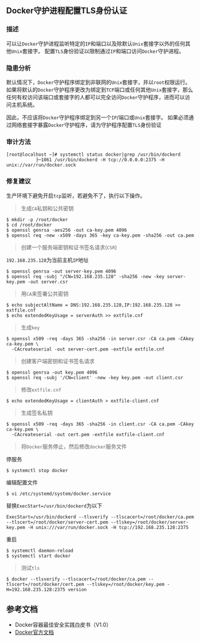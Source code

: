 ## Docker守护进程配置TLS身份认证

### 描述

可以让`Docker`守护进程监听特定的`IP`和端口以及除默认`Unix`套接字以外的任何其他`Unix`套接字。
配置`TLS`身份验证以限制通过`IP`和端口访问`Docker`守护进程。

### 隐患分析

默认情况下，`Docker`守护程序绑定到非联网的`Unix`套接字，并以`root`权限运行。
如果将默认的`Docker`守护程序更改为绑定到`TCP`端口或任何其他`Unix`套接字，那么任何有权访问该端口或套接字的人都可以完全访问`Docker`守护程序，进而可以访问主机系统。

因此，不应该将`Docker`守护程序绑定到另一个`IP`/端口或`Unix`套接字。
如果必须通过网络套接字暴露`Docker`守护程序，请为守护程序配置`TLS`身份验证

### 审计方法

```shell script
[root@localhost ~]# systemctl status docker|grep /usr/bin/dockerd
           ├─1061 /usr/bin/dockerd -H tcp://0.0.0.0:2375 -H unix://var/run/docker.sock
```

### 修复建议

生产环境下避免开启`tcp`监听，若避免不了，执行以下操作。

> 生成`CA`私钥和公共密钥

```shell script
$ mkdir -p /root/docker
$ cd /root/docker
$ openssl genrsa -aes256 -out ca-key.pem 4096
$ openssl req -new -x509 -days 365 -key ca-key.pem -sha256 -out ca.pem
```

> 创建一个服务端密钥和证书签名请求(`CSR`)

`192.168.235.128`为当前主机`IP`地址

```shell script
$ openssl genrsa -out server-key.pem 4096
$ openssl req -subj "/CN=192.168.235.128" -sha256 -new -key server-key.pem -out server.csr
```

> 用`CA`来签署公共密钥

```shell script
$ echo subjectAltName = DNS:192.168.235.128,IP:192.168.235.128 >> extfile.cnf
$ echo extendedKeyUsage = serverAuth >> extfile.cnf
```

> 生成`key`

```shell script
$ openssl x509 -req -days 365 -sha256 -in server.csr -CA ca.pem -CAkey ca-key.pem \
  -CAcreateserial -out server-cert.pem -extfile extfile.cnf
```

> 创建客户端密钥和证书签名请求

```shell script
$ openssl genrsa -out key.pem 4096
$ openssl req -subj '/CN=client' -new -key key.pem -out client.csr
```

> 修改`extfile.cnf`

```shell script
$ echo extendedKeyUsage = clientAuth > extfile-client.cnf
```

> 生成签名私钥

```shell script
$ openssl x509 -req -days 365 -sha256 -in client.csr -CA ca.pem -CAkey ca-key.pem \
  -CAcreateserial -out cert.pem -extfile extfile-client.cnf
```

> 将`Docker`服务停止，然后修改`docker`服务文件

停服务

```shell script
$ systemctl stop docker
```

编辑配置文件

```shell script
$ vi /etc/systemd/system/docker.service
```

替换`ExecStart=/usr/bin/dockerd`为以下

```
ExecStart=/usr/bin/dockerd --tlsverify --tlscacert=/root/docker/ca.pem --tlscert=/root/docker/server-cert.pem --tlskey=/root/docker/server-key.pem -H unix:///var/run/docker.sock -H tcp://192.168.235.128:2375
```

重启

```shell script
$ systemctl daemon-reload
$ systemctl start docker
```

> 测试`tls`

```shell script
$ docker --tlsverify --tlscacert=/root/docker/ca.pem --tlscert=/root/docker/cert.pem --tlskey=/root/docker/key.pem -H=192.168.235.128:2375 version
```

## 参考文档

- Docker容器最佳安全实践白皮书（V1.0）
- [Docker官方文档](https://docs.docker.com/)